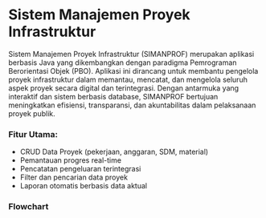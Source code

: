 # Sistem Manajemen Proyek Infrastruktur

Sistem Manajemen Proyek Infrastruktur (SIMANPROF) merupakan aplikasi berbasis Java yang dikembangkan dengan paradigma Pemrograman Berorientasi Objek (PBO). Aplikasi ini dirancang untuk membantu pengelola proyek infrastruktur dalam memantau, mencatat, dan mengelola seluruh aspek proyek secara digital dan terintegrasi. Dengan antarmuka yang interaktif dan sistem berbasis database, SIMANPROF bertujuan meningkatkan efisiensi, transparansi, dan akuntabilitas dalam pelaksanaan proyek publik.

### Fitur Utama:
- CRUD Data Proyek (pekerjaan, anggaran, SDM, material)
- Pemantauan progres real-time
- Pencatatan pengeluaran terintegrasi
- Filter dan pencarian data proyek
- Laporan otomatis berbasis data aktual

### Flowchart
